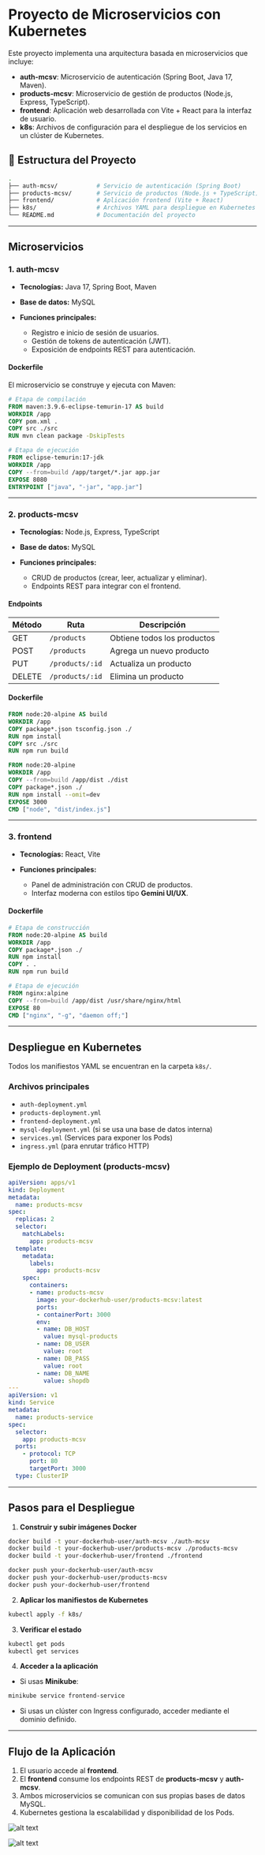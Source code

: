 # Proyecto de Microservicios con Kubernetes

Este proyecto implementa una arquitectura basada en microservicios que incluye:
- **auth-mcsv**: Microservicio de autenticación (Spring Boot, Java 17, Maven).
- **products-mcsv**: Microservicio de gestión de productos (Node.js, Express, TypeScript).
- **frontend**: Aplicación web desarrollada con Vite + React para la interfaz de usuario.
- **k8s**: Archivos de configuración para el despliegue de los servicios en un clúster de Kubernetes.

## 📁 Estructura del Proyecto

```bash
.
├── auth-mcsv/           # Servicio de autenticación (Spring Boot)
├── products-mcsv/       # Servicio de productos (Node.js + TypeScript)
├── frontend/            # Aplicación frontend (Vite + React)
├── k8s/                 # Archivos YAML para despliegue en Kubernetes
└── README.md            # Documentación del proyecto
```

---

## Microservicios

### 1. **auth-mcsv**

* **Tecnologías:** Java 17, Spring Boot, Maven
* **Base de datos:** MySQL
* **Funciones principales:**

  * Registro e inicio de sesión de usuarios.
  * Gestión de tokens de autenticación (JWT).
  * Exposición de endpoints REST para autenticación.

#### Dockerfile

El microservicio se construye y ejecuta con Maven:

```dockerfile
# Etapa de compilación
FROM maven:3.9.6-eclipse-temurin-17 AS build
WORKDIR /app
COPY pom.xml .
COPY src ./src
RUN mvn clean package -DskipTests

# Etapa de ejecución
FROM eclipse-temurin:17-jdk
WORKDIR /app
COPY --from=build /app/target/*.jar app.jar
EXPOSE 8080
ENTRYPOINT ["java", "-jar", "app.jar"]
```

---

### 2. **products-mcsv**

* **Tecnologías:** Node.js, Express, TypeScript
* **Base de datos:** MySQL
* **Funciones principales:**

  * CRUD de productos (crear, leer, actualizar y eliminar).
  * Endpoints REST para integrar con el frontend.

#### Endpoints

| Método | Ruta            | Descripción                 |
| ------ | --------------- | --------------------------- |
| GET    | `/products`     | Obtiene todos los productos |
| POST   | `/products`     | Agrega un nuevo producto    |
| PUT    | `/products/:id` | Actualiza un producto       |
| DELETE | `/products/:id` | Elimina un producto         |

#### Dockerfile

```dockerfile
FROM node:20-alpine AS build
WORKDIR /app
COPY package*.json tsconfig.json ./
RUN npm install
COPY src ./src
RUN npm run build

FROM node:20-alpine
WORKDIR /app
COPY --from=build /app/dist ./dist
COPY package*.json ./
RUN npm install --omit=dev
EXPOSE 3000
CMD ["node", "dist/index.js"]
```

---

### 3. **frontend**

* **Tecnologías:** React, Vite
* **Funciones principales:**

  * Panel de administración con CRUD de productos.
  * Interfaz moderna con estilos tipo **Gemini UI/UX**.

#### Dockerfile

```dockerfile
# Etapa de construcción
FROM node:20-alpine AS build
WORKDIR /app
COPY package*.json ./
RUN npm install
COPY . .
RUN npm run build

# Etapa de ejecución
FROM nginx:alpine
COPY --from=build /app/dist /usr/share/nginx/html
EXPOSE 80
CMD ["nginx", "-g", "daemon off;"]
```

---

## Despliegue en Kubernetes

Todos los manifiestos YAML se encuentran en la carpeta `k8s/`.

### Archivos principales

* `auth-deployment.yml`
* `products-deployment.yml`
* `frontend-deployment.yml`
* `mysql-deployment.yml` (si se usa una base de datos interna)
* `services.yml` (Services para exponer los Pods)
* `ingress.yml` (para enrutar tráfico HTTP)

### Ejemplo de Deployment (products-mcsv)

```yaml
apiVersion: apps/v1
kind: Deployment
metadata:
  name: products-mcsv
spec:
  replicas: 2
  selector:
    matchLabels:
      app: products-mcsv
  template:
    metadata:
      labels:
        app: products-mcsv
    spec:
      containers:
      - name: products-mcsv
        image: your-dockerhub-user/products-mcsv:latest
        ports:
        - containerPort: 3000
        env:
        - name: DB_HOST
          value: mysql-products
        - name: DB_USER
          value: root
        - name: DB_PASS
          value: root
        - name: DB_NAME
          value: shopdb
---
apiVersion: v1
kind: Service
metadata:
  name: products-service
spec:
  selector:
    app: products-mcsv
  ports:
    - protocol: TCP
      port: 80
      targetPort: 3000
  type: ClusterIP
```

---

## Pasos para el Despliegue

1. **Construir y subir imágenes Docker**

```bash
docker build -t your-dockerhub-user/auth-mcsv ./auth-mcsv
docker build -t your-dockerhub-user/products-mcsv ./products-mcsv
docker build -t your-dockerhub-user/frontend ./frontend

docker push your-dockerhub-user/auth-mcsv
docker push your-dockerhub-user/products-mcsv
docker push your-dockerhub-user/frontend
```

2. **Aplicar los manifiestos de Kubernetes**

```bash
kubectl apply -f k8s/
```

3. **Verificar el estado**

```bash
kubectl get pods
kubectl get services
```

4. **Acceder a la aplicación**

* Si usas **Minikube**:

```bash
minikube service frontend-service
```

* Si usas un clúster con Ingress configurado, acceder mediante el dominio definido.

---

## Flujo de la Aplicación

1. El usuario accede al **frontend**.
2. El **frontend** consume los endpoints REST de **products-mcsv** y **auth-mcsv**.
3. Ambos microservicios se comunican con sus propias bases de datos MySQL.
4. Kubernetes gestiona la escalabilidad y disponibilidad de los Pods.



![alt text](.img/image.png)

![alt text](.img/workers_ready.png)